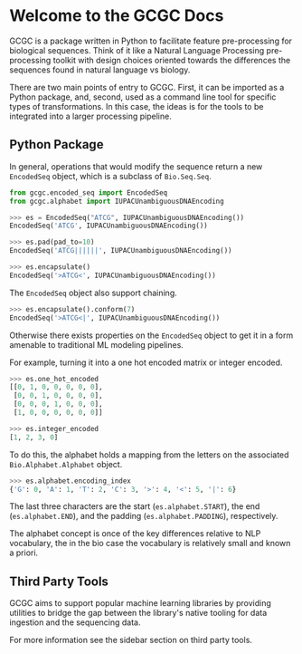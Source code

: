 # Welcome to the GCGC Docs

GCGC is a package written in Python to facilitate feature pre-processing for biological sequences.
Think of it like a Natural Language Processing pre-processing toolkit with design choices oriented
towards the differences the sequences found in natural language vs biology.

There are two main points of entry to GCGC. First, it can be imported as a Python package, and,
second, used as a command line tool for specific types of transformations. In this case, the ideas
is for the tools to be integrated into a larger processing pipeline.

## Python Package

In general, operations that would modify the sequence return a new `EncodedSeq` object, which is a subclass of `Bio.Seq.Seq`.

```python
from gcgc.encoded_seq import EncodedSeq
from gcgc.alphabet import IUPACUnambiguousDNAEncoding

>>> es = EncodedSeq("ATCG", IUPACUnambiguousDNAEncoding())
EncodedSeq('ATCG', IUPACUnambiguousDNAEncoding())

>>> es.pad(pad_to=10)
EncodedSeq('ATCG||||||', IUPACUnambiguousDNAEncoding())

>>> es.encapsulate()
EncodedSeq('>ATCG<', IUPACUnambiguousDNAEncoding())
```

The `EncodedSeq` object also support chaining.

```python
>>> es.encapsulate().conform(7)
EncodedSeq('>ATCG<|', IUPACUnambiguousDNAEncoding())
```

Otherwise there exists properties on the `EncodedSeq` object to get it in a form amenable to traditional ML modeling pipelines.

For example, turning it into a one hot encoded matrix or integer encoded.

```python
>>> es.one_hot_encoded
[[0, 1, 0, 0, 0, 0, 0],
 [0, 0, 1, 0, 0, 0, 0],
 [0, 0, 0, 1, 0, 0, 0],
 [1, 0, 0, 0, 0, 0, 0]]

>>> es.integer_encoded
[1, 2, 3, 0]
```

To do this, the alphabet holds a mapping from the letters on the associated `Bio.Alphabet.Alphabet` object.

```python
>>> es.alphabet.encoding_index
{'G': 0, 'A': 1, 'T': 2, 'C': 3, '>': 4, '<': 5, '|': 6}
```

The last three characters are the start (`es.alphabet.START`), the end (`es.alphabet.END`), and the padding (`es.alphabet.PADDING`), respectively.

The alphabet concept is once of the key differences relative to NLP vocabulary, the in the bio case the vocabulary is relatively small and known a priori.

## Third Party Tools

GCGC aims to support popular machine learning libraries by providing utilities to bridge the gap
between the library's native tooling for data ingestion and the sequencing data.

For more information see the sidebar section on third party tools.
